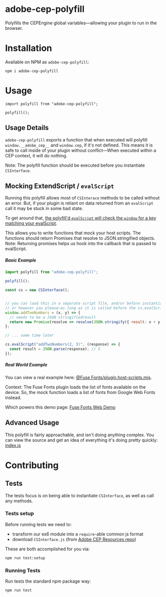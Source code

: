 # adobe-cep-polyfill
Polyfills the CEPEngine global variables―allowing your plugin to run in the browser.

# Installation

Available on NPM as `adobe-cep-polyfill`:

```
npm i adobe-cep-polyfill
```

# Usage



```
import polyfill from "adobe-cep-polyfill";

polyfill();

```

## Usage Details

`adobe-cep-polyfill` exports a function that when executed will polyfill `window.__adobe_cep__` and `window.cep`, if it's not defined. This means it is safe to call inside of your plugin without conflict―When executed within a CEP context, it will do nothing.

Note: The polyfill function should be executed before you instantiate `CSInterface`.


## Mocking ExtendScript / `evalScript`

Running this polyfill allows most of `CSInterace` methods to be called without an error. But, if your plugin is reliant on data returned from an `evalScript` call it may be stuck in some bad state.

To get around that, [the polyfill'd `evalScript` will check the `window` for a key matching your evalScript](https://github.com/fuse-fonts/adobe-cep-polyfill/blob/master/index.js#L111-L125).

This allows you to write functions that mock your host scripts. The functions should return Promises that resolve to JSON.stringified objects. Note: Returning promises helps us hook into the callback that is passed to evalScript.


##### Basic Example

``` js
import polyfill from "adobe-cep-polyfill";

polyfill();

const cs = new CSInterface();


// you can load this in a separate script file, and/or before instantiating CSInterface
// or however you please―as long as it is called before the cs.evalScript is called.
window.addTwoNumbers = (x, y) => {
  // needs to be a JSON stringifiedresult
  return new Promise(resolve => resolve(JSON.stringify({ result: x + y  })));
};

// ... some time later

cs.evalScript("addTwoNumbers(2, 3)", (response) => {
  const result = JSON.parse(response); // 5
});

```


##### Real World Example

You can view a real example here: [@Fuse Fonts/plugin.host-scripts.mjs](https://github.com/fuse-fonts/plugin/blob/master/public/scripts/host-scripts.mjs).

Context:
The Fuse Fonts plugin loads the list of fonts available on the device.
So, the mock function loads a list of fonts from Google Web Fonts instead.

Which powers this demo page: [Fuse Fonts Web Demo](https://fuse-fonts-demo.firebaseapp.com/)


## Advanced Usage

This polyfill is fairly approachable, and isn't doing anything complex.
You can view the source and get an idea of everything it's doing pretty quickly: [index.js](index.js)


# Contributing

## Tests

The tests focus is on being able to instantiate `CSInterface`, as well as call any methods.

### Tests setup

Before running tests we need to:
- transform our es6 module into a `require`-able common js format
- download `CSInterface.js` (from [Adobe CEP Resources repo](https://github.com/Adobe-CEP/CEP-Resources/blob/master/CEP_9.x/CSInterface.js))

These are both accomplished for you via:

```
npm run test:setup
```

### Running Tests

Run tests the standard npm package way:

```
npm run test
```